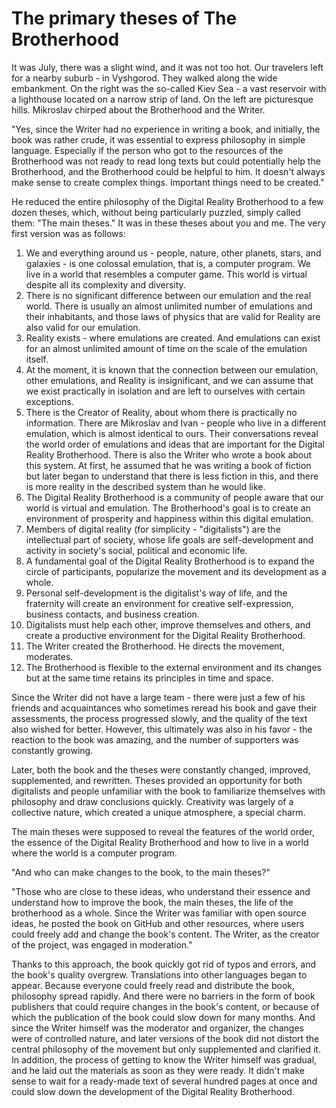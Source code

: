 # The primary theses of The Brotherhood

It was July, there was a slight wind, and it was not too hot. Our travelers left for a nearby suburb - in Vyshgorod. They walked along the wide embankment. On the right was the so-called Kiev Sea - a vast reservoir with a lighthouse located on a narrow strip of land. On the left are picturesque hills. Mikroslav chirped about the Brotherhood and the Writer.

"Yes, since the Writer had no experience in writing a book, and initially, the book was rather crude, it was essential to express philosophy in simple language. Especially if the person who got to the resources of the Brotherhood was not ready to read long texts but could potentially help the Brotherhood, and the Brotherhood could be helpful to him. It doesn't always make sense to create complex things. Important things need to be created."

He reduced the entire philosophy of the Digital Reality Brotherhood to a few dozen theses, which, without being particularly puzzled, simply called them: "The main theses." It was in these theses about you and me. The very first version was as follows:

1. We and everything around us - people, nature, other planets, stars, and galaxies - is one colossal emulation, that is, a computer program. We live in a world that resembles a computer game. This world is virtual despite all its complexity and diversity.
2. There is no significant difference between our emulation and the real world. There is usually an almost unlimited number of emulations and their inhabitants, and those laws of physics that are valid for Reality are also valid for our emulation.
3. Reality exists - where emulations are created. And emulations can exist for an almost unlimited amount of time on the scale of the emulation itself.
4. At the moment, it is known that the connection between our emulation, other emulations, and Reality is insignificant, and we can assume that we exist practically in isolation and are left to ourselves with certain exceptions.
5. There is the Creator of Reality, about whom there is practically no information. There are Mikroslav and Ivan - people who live in a different emulation, which is almost identical to ours. Their conversations reveal the world order of emulations and ideas that are important for the Digital Reality Brotherhood. There is also the Writer who wrote a book about this system. At first, he assumed that he was writing a book of fiction but later began to understand that there is less fiction in this, and there is more reality in the described system than he would like.
6. The Digital Reality Brotherhood is a community of people aware that our world is virtual and emulation. The Brotherhood's goal is to create an environment of prosperity and happiness within this digital emulation.
7. Members of digital reality (for simplicity - "digitalists") are the intellectual part of society, whose life goals are self-development and activity in society's social, political and economic life.
8. A fundamental goal of the Digital Reality Brotherhood is to expand the circle of participants, popularize the movement and its development as a whole.
9. Personal self-development is the digitalist's way of life, and the fraternity will create an environment for creative self-expression, business contacts, and business creation.
10. Digitalists must help each other, improve themselves and others, and create a productive environment for the Digital Reality Brotherhood.
11. The Writer created the Brotherhood. He directs the movement, moderates.
12. The Brotherhood is flexible to the external environment and its changes but at the same time retains its principles in time and space.

Since the Writer did not have a large team - there were just a few of his friends and acquaintances who sometimes reread his book and gave their assessments, the process progressed slowly, and the quality of the text also wished for better. However, this ultimately was also in his favor - the reaction to the book was amazing, and the number of supporters was constantly growing.

Later, both the book and the theses were constantly changed, improved, supplemented, and rewritten. Theses provided an opportunity for both digitalists and people unfamiliar with the book to familiarize themselves with philosophy and draw conclusions quickly. Creativity was largely of a collective nature, which created a unique atmosphere, a special charm.

The main theses were supposed to reveal the features of the world order, the essence of the Digital Reality Brotherhood and how to live in a world where the world is a computer program.

"And who can make changes to the book, to the main theses?"

"Those who are close to these ideas, who understand their essence and understand how to improve the book, the main theses, the life of the brotherhood as a whole. Since the Writer was familiar with open source ideas, he posted the book on GitHub and other resources, where users could freely add and change the book's content. The Writer, as the creator of the project, was engaged in moderation."

Thanks to this approach, the book quickly got rid of typos and errors, and the book's quality overgrew. Translations into other languages began to appear. Because everyone could freely read and distribute the book, philosophy spread rapidly. And there were no barriers in the form of book publishers that could require changes in the book's content, or because of which the publication of the book could slow down for many months. And since the Writer himself was the moderator and organizer, the changes were of controlled nature, and later versions of the book did not distort the central philosophy of the movement but only supplemented and clarified it. In addition, the process of getting to know the Writer himself was gradual, and he laid out the materials as soon as they were ready. It didn't make sense to wait for a ready-made text of several hundred pages at once and could slow down the development of the Digital Reality Brotherhood.
